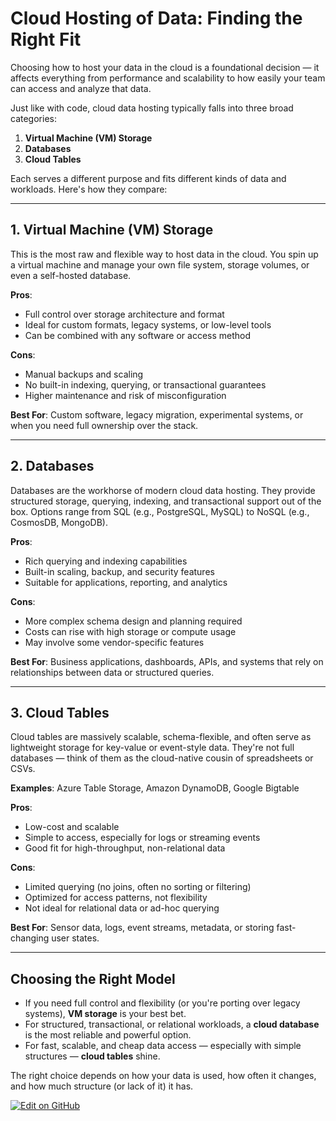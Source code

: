 # Cloud Hosting of Data: Finding the Right Fit

Choosing how to host your data in the cloud is a foundational decision — it affects everything from performance and scalability to how easily your team can access and analyze that data.

Just like with code, cloud data hosting typically falls into three broad categories:

1. **Virtual Machine (VM) Storage**
2. **Databases**
3. **Cloud Tables**

Each serves a different purpose and fits different kinds of data and workloads. Here's how they compare:

---

## 1. Virtual Machine (VM) Storage

This is the most raw and flexible way to host data in the cloud. You spin up a virtual machine and manage your own file system, storage volumes, or even a self-hosted database.

**Pros**:
- Full control over storage architecture and format
- Ideal for custom formats, legacy systems, or low-level tools
- Can be combined with any software or access method

**Cons**:
- Manual backups and scaling
- No built-in indexing, querying, or transactional guarantees
- Higher maintenance and risk of misconfiguration

**Best For**:
Custom software, legacy migration, experimental systems, or when you need full ownership over the stack.

---

## 2. Databases

Databases are the workhorse of modern cloud data hosting. They provide structured storage, querying, indexing, and transactional support out of the box. Options range from SQL (e.g., PostgreSQL, MySQL) to NoSQL (e.g., CosmosDB, MongoDB).

**Pros**:
- Rich querying and indexing capabilities
- Built-in scaling, backup, and security features
- Suitable for applications, reporting, and analytics

**Cons**:
- More complex schema design and planning required
- Costs can rise with high storage or compute usage
- May involve some vendor-specific features

**Best For**:
Business applications, dashboards, APIs, and systems that rely on relationships between data or structured queries.

---

## 3. Cloud Tables

Cloud tables are massively scalable, schema-flexible, and often serve as lightweight storage for key-value or event-style data. They're not full databases — think of them as the cloud-native cousin of spreadsheets or CSVs.

**Examples**: Azure Table Storage, Amazon DynamoDB, Google Bigtable

**Pros**:
- Low-cost and scalable
- Simple to access, especially for logs or streaming events
- Good fit for high-throughput, non-relational data

**Cons**:
- Limited querying (no joins, often no sorting or filtering)
- Optimized for access patterns, not flexibility
- Not ideal for relational data or ad-hoc querying

**Best For**:
Sensor data, logs, event streams, metadata, or storing fast-changing user states.

---

## Choosing the Right Model

- If you need full control and flexibility (or you're porting over legacy systems), **VM storage** is your best bet.
- For structured, transactional, or relational workloads, a **cloud database** is the most reliable and powerful option.
- For fast, scalable, and cheap data access — especially with simple structures — **cloud tables** shine.

The right choice depends on how your data is used, how often it changes, and how much structure (or lack of it) it has.

[![Edit on GitHub](https://img.shields.io/badge/Edit_on_GitHub-blue?logo=github)](https://github.com/mikekrom1/nomadsky/edit/main/content/dataStorage.md)

